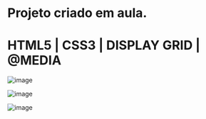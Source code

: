 # Projeto criado em aula.
# HTML5 | CSS3 | DISPLAY GRID | @MEDIA
![image](https://github.com/sdlima4025/html-css-hamburgueria/assets/58658312/3e06355f-d0ad-4b61-943d-525e01767b39)

![image](https://github.com/sdlima4025/html-css-hamburgueria/assets/58658312/466cda3b-a1c9-4cf1-8556-b26a13a1ff2f)

![image](https://github.com/sdlima4025/html-css-hamburgueria/assets/58658312/9eddb7f1-1866-404d-b94b-92880be48349)
